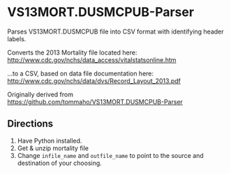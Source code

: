 # VS13MORT.DUSMCPUB-Parser
Parses VS13MORT.DUSMCPUB file into CSV format with identifying header labels.

Converts the 2013 Mortality file located here: <http://www.cdc.gov/nchs/data_access/vitalstatsonline.htm>

...to a CSV, based on data file documentation here: <http://www.cdc.gov/nchs/data/dvs/Record_Layout_2013.pdf>

Originally derived from <https://github.com/tommaho/VS13MORT.DUSMCPUB-Parser>

## Directions
1. Have Python installed.
2. Get & unzip mortality file
3. Change `infile_name` and `outfile_name` to point to the source and destination of your choosing.
